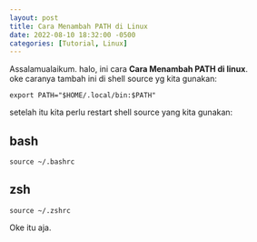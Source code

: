 ```yaml
---
layout: post
title: Cara Menambah PATH di Linux
date: 2022-08-10 18:32:00 -0500
categories: [Tutorial, Linux]
---
```

Assalamualaikum.
halo, ini cara **Cara Menambah PATH di linux**.<br>
oke caranya tambah ini di shell source yg kita gunakan:
```
export PATH="$HOME/.local/bin:$PATH"
```
setelah itu kita perlu restart shell source yang kita gunakan:
## bash
```terminal
source ~/.bashrc
```
## zsh
```terminal
source ~/.zshrc
```
Oke itu aja.
